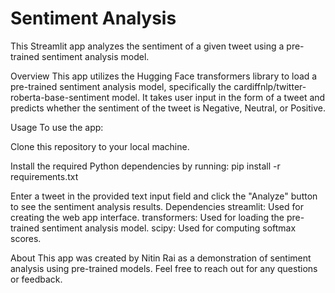 # Sentiment Analysis

This Streamlit app analyzes the sentiment of a given tweet using a pre-trained sentiment analysis model.

Overview
This app utilizes the Hugging Face transformers library to load a pre-trained sentiment analysis model, specifically the cardiffnlp/twitter-roberta-base-sentiment model. It takes user input in the form of a tweet and predicts whether the sentiment of the tweet is Negative, Neutral, or Positive.

Usage
To use the app:

Clone this repository to your local machine.

Install the required Python dependencies by running:
pip install -r requirements.txt

Enter a tweet in the provided text input field and click the "Analyze" button to see the sentiment analysis results.
Dependencies
streamlit: Used for creating the web app interface.
transformers: Used for loading the pre-trained sentiment analysis model.
scipy: Used for computing softmax scores.

About
This app was created by Nitin Rai as a demonstration of sentiment analysis using pre-trained models. Feel free to reach out for any questions or feedback.

